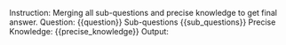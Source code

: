 Instruction:
Merging all sub-questions and precise knowledge to get final answer.
Question: {{question}}
Sub-questions {{sub_questions}}
Precise Knowledge: {{precise_knowledge}}
Output: